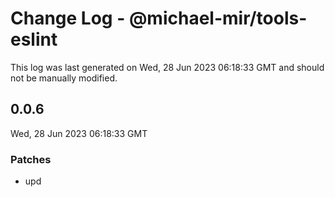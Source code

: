 # Change Log - @michael-mir/tools-eslint

This log was last generated on Wed, 28 Jun 2023 06:18:33 GMT and should not be manually modified.

## 0.0.6
Wed, 28 Jun 2023 06:18:33 GMT

### Patches

- upd

